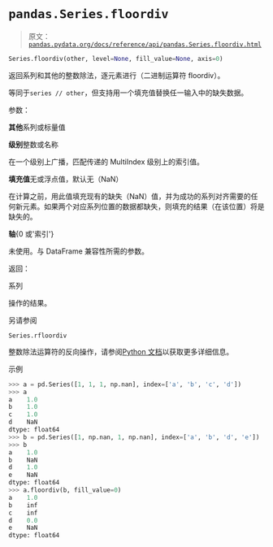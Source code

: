 # `pandas.Series.floordiv`

> 原文：[`pandas.pydata.org/docs/reference/api/pandas.Series.floordiv.html`](https://pandas.pydata.org/docs/reference/api/pandas.Series.floordiv.html)

```py
Series.floordiv(other, level=None, fill_value=None, axis=0)
```

返回系列和其他的整数除法，逐元素进行（二进制运算符 floordiv）。

等同于`series // other`，但支持用一个填充值替换任一输入中的缺失数据。

参数：

**其他**系列或标量值

**级别**整数或名称

在一个级别上广播，匹配传递的 MultiIndex 级别上的索引值。

**填充值**无或浮点值，默认无（NaN）

在计算之前，用此值填充现有的缺失（NaN）值，并为成功的系列对齐需要的任何新元素。如果两个对应系列位置的数据都缺失，则填充的结果（在该位置）将是缺失的。

**轴**{0 或'索引'}

未使用。与 DataFrame 兼容性所需的参数。

返回：

系列

操作的结果。

另请参阅

`Series.rfloordiv`

整数除法运算符的反向操作，请参阅[Python 文档](https://docs.python.org/3/reference/datamodel.html#emulating-numeric-types)以获取更多详细信息。

示例

```py
>>> a = pd.Series([1, 1, 1, np.nan], index=['a', 'b', 'c', 'd'])
>>> a
a    1.0
b    1.0
c    1.0
d    NaN
dtype: float64
>>> b = pd.Series([1, np.nan, 1, np.nan], index=['a', 'b', 'd', 'e'])
>>> b
a    1.0
b    NaN
d    1.0
e    NaN
dtype: float64
>>> a.floordiv(b, fill_value=0)
a    1.0
b    inf
c    inf
d    0.0
e    NaN
dtype: float64 
```

